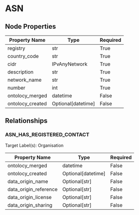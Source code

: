 # ASN

## Node Properties

| Property Name | Type | Required |
| ------------- | ---- | -------- |
| registry | str | True |
| country_code | str | True |
| cidr | IPvAnyNetwork | True |
| description | str | True |
| network_name | str | True |
| number | int | True |
| ontolocy_merged | datetime | False |
| ontolocy_created | Optional[datetime] | False |

## Relationships

### ASN_HAS_REGISTERED_CONTACT

Target Label(s): Organisation

| Property Name | Type | Required |
| ------------- | ---- | -------- |
| ontolocy_merged | datetime | False |
| ontolocy_created | Optional[datetime] | False |
| data_origin_name | Optional[str] | False |
| data_origin_reference | Optional[str] | False |
| data_origin_license | Optional[str] | False |
| data_origin_sharing | Optional[str] | False |